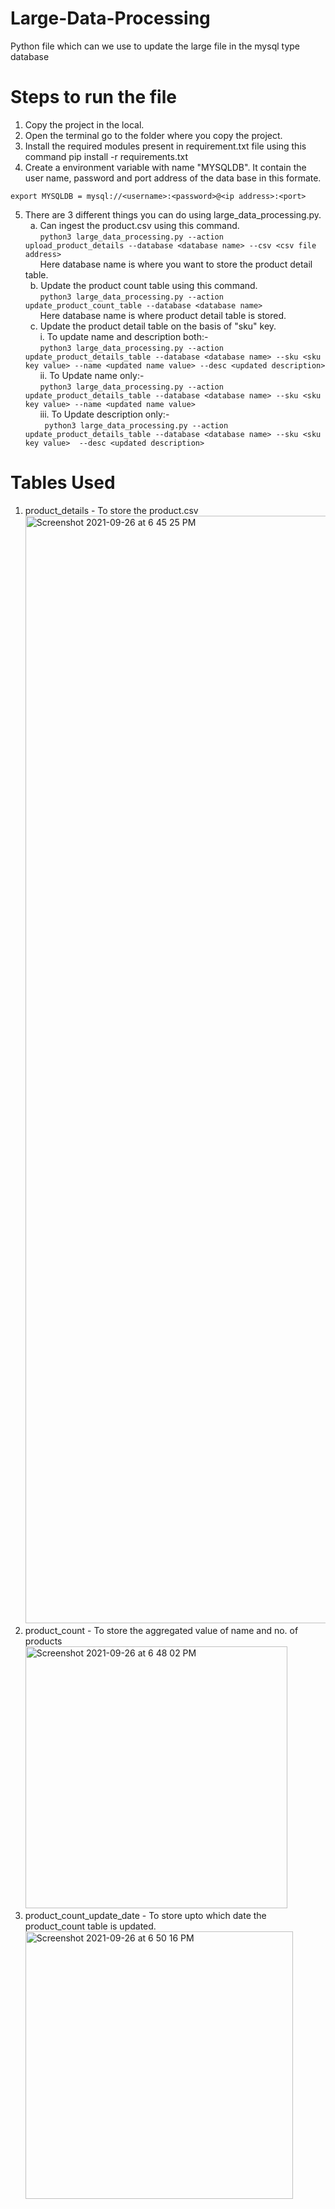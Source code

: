 # Large-Data-Processing
Python file which can we use to update the large file in the mysql type database

# Steps to run the file
1. Copy the project in the local.
2. Open the terminal go to the folder where you copy the project.
3. Install the required modules present in requirement.txt file using this command
    pip install -r requirements.txt
4. Create a environment variable with name "MYSQLDB". It contain the user name, password and port address of the data base in this formate.
 ```
export MYSQLDB = mysql://<username>:<password>@<ip address>:<port>
```
5. There are 3 different things you can do using large_data_processing.py.\
  a. Can ingest the product.csv using this command.\
      ```python3 large_data_processing.py --action upload_product_details --database <database name> --csv <csv file address> ```\
      Here database name is where you want to store the product detail table.\
  b. Update the product count table using this command.\
      ```python3 large_data_processing.py --action update_product_count_table --database <database name>```\
      Here database name is where product detail table is stored.\
  c. Update the product detail table on the basis of "sku" key.\
      i. To update name and description both:-\
      ```python3 large_data_processing.py --action update_product_details_table --database <database name> --sku <sku key value> --name <updated name value> --desc <updated description>```\
      ii. To Update name only:-\
      ```python3 large_data_processing.py --action update_product_details_table --database <database name> --sku <sku key value> --name <updated name value>```\
      iii. To Update description only:-\
      ``` python3 large_data_processing.py --action update_product_details_table --database <database name> --sku <sku key value>  --desc <updated description>```

# Tables Used
1. product_details - To store the product.csv
    <img width="1772" alt="Screenshot 2021-09-26 at 6 45 25 PM" src="https://user-images.githubusercontent.com/38307298/134809672-3d179b8b-597f-487e-9fa4-bddec52402ce.png">
2. product_count - To store the aggregated value of name and no. of products
    <img width="419" alt="Screenshot 2021-09-26 at 6 48 02 PM" src="https://user-images.githubusercontent.com/38307298/134809749-787a2318-0cfb-423e-a912-47f7208fbe62.png">
3. product_count_update_date - To store upto which date the product_count table is updated.
    <img width="428" alt="Screenshot 2021-09-26 at 6 50 16 PM" src="https://user-images.githubusercontent.com/38307298/134809816-22247557-49fa-464d-abc9-be3742505b8b.png">

